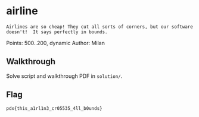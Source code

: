 # airline

```
Airlines are so cheap! They cut all sorts of corners, but our software doesn't!  It says perfectly in bounds.
```

Points: 500..200, dynamic
Author: Milan

## Walkthrough

Solve script and walkthrough PDF in `solution/`.

## Flag

`pdx{this_a1rl1n3_cr05535_4ll_b0unds}`
